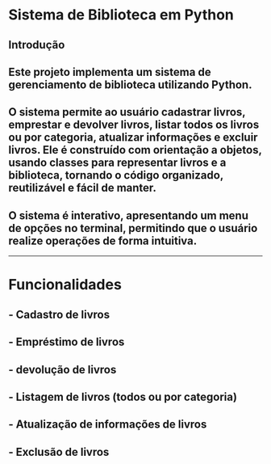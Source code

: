 # Sistema de Biblioteca em Python

## Introdução
## Este projeto implementa um sistema de gerenciamento de biblioteca utilizando Python.  
## O sistema permite ao usuário cadastrar livros, emprestar e devolver livros, listar todos os livros ou por categoria, atualizar informações e excluir livros.  Ele é construído com orientação a objetos, usando classes para representar livros e a biblioteca, tornando o código organizado, reutilizável e fácil de manter.

## O sistema é interativo, apresentando um menu de opções no terminal, permitindo que o usuário realize operações de forma intuitiva.

---

# Funcionalidades
## - Cadastro de livros  
## - Empréstimo de  livros
## - devolução de livros
## - Listagem de livros (todos ou por categoria)  
## - Atualização de informações de livros  
## - Exclusão de livros
